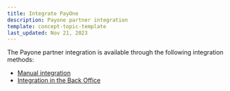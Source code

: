 ```yaml
---
title: Integrate PayOne
description: Payone partner integration
template: concept-topic-template
last_updated: Nov 21, 2023
---
```


The Payone partner integration is available through the following integration methods:

* [Manual integration](/docs/pbc/all/payment-service-provider/{{page.version}}/base-shop/third-party-integrations/payone/manual-integration/integrate-payone.html)
* [Integration in the Back Office](/docs/pbc/all/payment-service-provider/{{page.version}}/base-shop/third-party-integrations/payone/app-composition-platform-integration/payone-acp-app.html)
